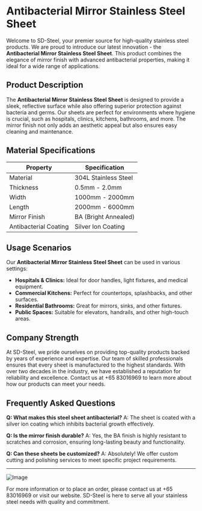 # Antibacterial Mirror Stainless Steel Sheet

Welcome to SD-Steel, your premier source for high-quality stainless steel products. We are proud to introduce our latest innovation - the **Antibacterial Mirror Stainless Steel Sheet**. This product combines the elegance of mirror finish with advanced antibacterial properties, making it ideal for a wide range of applications.

## Product Description

The **Antibacterial Mirror Stainless Steel Sheet** is designed to provide a sleek, reflective surface while also offering superior protection against bacteria and germs. Our sheets are perfect for environments where hygiene is crucial, such as hospitals, clinics, kitchens, bathrooms, and more. The mirror finish not only adds an aesthetic appeal but also ensures easy cleaning and maintenance.

## Material Specifications

| Property             | Specification                   |
|----------------------|---------------------------------|
| Material             | 304L Stainless Steel            |
| Thickness            | 0.5mm - 2.0mm                   |
| Width                | 1000mm - 2000mm                 |
| Length               | 2000mm - 6000mm                 |
| Mirror Finish        | BA (Bright Annealed)            |
| Antibacterial Coating| Silver Ion Coating              |

## Usage Scenarios

Our **Antibacterial Mirror Stainless Steel Sheet** can be used in various settings:

- **Hospitals & Clinics:** Ideal for door handles, light fixtures, and medical equipment.
- **Commercial Kitchens:** Perfect for countertops, splashbacks, and other surfaces.
- **Residential Bathrooms:** Great for mirrors, sinks, and other fixtures.
- **Public Spaces:** Suitable for elevators, handrails, and other high-touch areas.

## Company Strength

At SD-Steel, we pride ourselves on providing top-quality products backed by years of experience and expertise. Our team of skilled professionals ensures that every sheet is manufactured to the highest standards. With over two decades in the industry, we have established a reputation for reliability and excellence. Contact us at +65 83016969 to learn more about how our products can meet your needs.

## Frequently Asked Questions

**Q: What makes this steel sheet antibacterial?**
A: The sheet is coated with a silver ion coating which inhibits bacterial growth effectively.

**Q: Is the mirror finish durable?**
A: Yes, the BA finish is highly resistant to scratches and corrosion, ensuring long-lasting beauty and functionality.

**Q: Can these sheets be customized?**
A: Absolutely! We offer custom cutting and polishing services to meet specific project requirements.

---

![Image](https://github.com/user-attachments/assets/2567258e-e124-4816-932d-1809bd27ef0b)

For more information or to place an order, please contact us at +65 83016969 or visit our website. SD-Steel is here to serve all your stainless steel needs with quality and commitment.